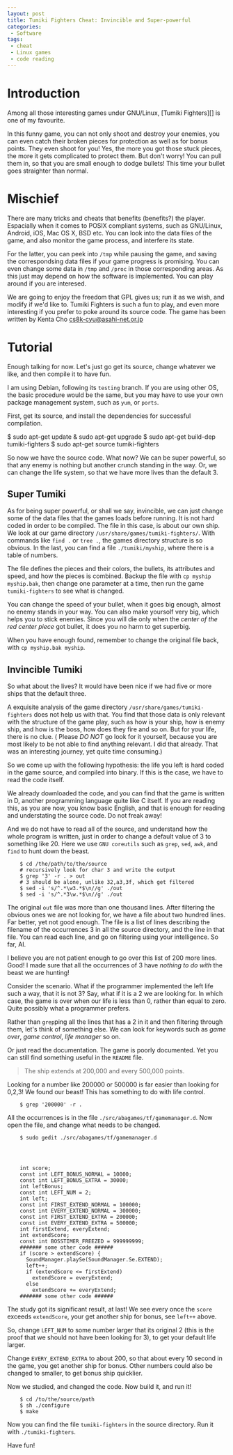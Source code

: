 ```yaml
---
layout: post
title: Tumiki Fighters Cheat: Invincible and Super-powerful
categories:
 - Software
tags:
 - cheat
 - Linux games
 - code reading
---
```



Introduction
============

Among all those interesting games under GNU/Linux, [Tumiki Fighters][] is one of my favourite.

In this funny game, you can not only shoot and destroy your enemies, you can even catch their broken pieces for protection as well as for bonus points. They even shoot for you! Yes, the more you got those stuck pieces, the more it gets complicated to protect them. But don't worry! You can pull them in, so that you are small enough to dodge bullets! This time your bullet goes straighter than normal.


Mischief
========

There are many tricks and cheats that benefits (benefits?) the player. Espacially when it comes to POSIX compliant systems, such as GNU/Linux, Android, iOS, Mac OS X, BSD etc. You can look into the data files of the game, and also monitor the game process, and interfere its state.

For the latter, you can peek into `/tmp` while pausing the game, and saving the correspondsing data files if your game progress is promising. You can even change some data in `/tmp` and `/proc` in those corresponding areas. As this just may depend on how the software is implemented. You can play around if you are interesed.

We are going to enjoy the freedom that GPL gives us; run it as we wish, and modify if we'd like to. Tumiki Fighters is such a fun to play, and even more interesting if you prefer to poke around its source code. The game has been written by Kenta Cho <cs8k-cyu@asahi-net.or.jp>

Tutorial
========

Enough talking for now. Let's just go get its source, change whatever we like, and then compile it to have fun.

I am using Debian, following its `testing` branch. If you are using other OS, the basic procedure would be the same, but you may have to use your own package management system, such as `yum`, or `ports`.

First, get its source, and install the dependencies for successful compilation.

  $ sudo apt-get update & sudo apt-get upgrade
  $ sudo apt-get build-dep tumiki-fighters
  $ sudo apt-get source tumiki-fighters


So now we have the source code. What now? We can be super powerful, so that any enemy is nothing but another crunch standing in the way. Or, we can change the life system, so that we have more lives than the default 3.


Super Tumiki
------------

As for being super powerful, or shall we say, invincible, we can just change some of the data files that the games loads before running. It is not hard coded in order to be compiled. The file in this case, is about our own ship. We look at our game directory `/usr/share/games/tumiki-fighters/`. With commands like `find .` or `tree .`, the games directory structure is so obvious. In the last, you can find a file `./tumiki/myship`, where there is a table of numbers.

The file defines the pieces and their colors, the bullets, its attributes and speed, and how the pieces is combined. Backup the file with `cp myship myship.bak`, then change one parameter at a time, then run the game `tumiki-fighters` to see what is changed.

You can change the speed of your bullet, when it goes big enough, almost no enemy stands in your way. You can also make yoursolf very big, which helps you to stick enemies. Since you will die only when the *center of the red center piece* got bullet, it does you no harm to get superbig.

When you have enough found, remember to change the original file back, with `cp myship.bak myship`.


Invincible Tumiki
-----------------

So what about the lives? It would have been nice if we had five or more ships that the default three.

A exquisite analysis of the game directory `/usr/share/games/tumiki-fighters` does not help us with that. You find that those data is only relevant with the structure of the game play, such as how is your ship, how is enemy ship, and how is the boss, how does they fire and so on. But for your life, there is no clue. ( Please *DO NOT* go look for it yourself, because you are most likely to be not able to find anything relevant. I did that already. That was an interesting journey, yet quite time consuming.)

So we come up with the following hypothesis: the life you left is hard coded in the game source, and compiled into binary. If this is the case, we have to read the code itself.

We already downloaded the code, and you can find that the game is written in D, another programming language quite like C itself. If you are reading this, as you are now, you know basic English, and that is enough for reading and understating the source code. Do not freak away!

And we do not have to read all of the source, and understand how the whole program is written, just in order to change a default value of 3 to something like 20. Here we use `GNU coreutils` such as `grep`, `sed`, `awk`, and `find` to hunt down the beast.

        $ cd /the/path/to/the/source
        # recursively look for char 3 and write the output
        $ grep '3' -r . > out
        # 3 should be alone, unlike 32,a3,3f, which get filtered
        $ sed -i 's/^.*\w3.*$\n//g' ./out 
        $ sed -i 's/^.*3\w.*$\n//g' ./out 

The original `out` file was more than one thousand lines. After filtering the obvious ones we are not looking for, we have a file about two hundred lines. Far better, yet not good enough. The file is a list of lines describing the filename of the occurrences 3 in all the source directory, and the line in that file. You can read each line, and go on filtering using your intelligence. So far, AI.

I believe you are not patient enough to go over this list of 200 more lines. Good! I made sure that all the occurrences of 3 have *nothing to do with* the beast we are hunting!

Consider the scenario. What if the programmer implemented the left life such a way, that it is not 3? Say, what if it is a 2 we are looking for. In which case, the game is over when our life is less than 0, rather than equal to zero. Quite possibly what a programmer prefers. 

Rather than `grep`ping all the lines that has a 2 in it and then filtering through them, let's think of something else. We can look for keywords such as _game over_, _game control_, _life manager_ so on.

Or just read the documentation. The game is poorly documented. Yet you can still find something useful in the `README` file.

  > The ship extends at 200,000 and every 500,000 points.

Looking for a number like 200000 or 500000 is far easier than looking for 0,2,3! We found our beast! This has something to do with life control.

        $ grep '200000' -r .

All the occurrences is in the file `./src/abagames/tf/gamemanager.d`.
Now open the file, and change what needs to be changed.

        $ sudo gedit ./src/abagames/tf/gamemanager.d




        int score;
        const int LEFT_BONUS_NORMAL = 10000;
        const int LEFT_BONUS_EXTRA = 30000;
        int leftBonus;
        const int LEFT_NUM = 2;
        int left;
        const int FIRST_EXTEND_NORMAL = 100000;
        const int EVERY_EXTEND_NORMAL = 300000;
        const int FIRST_EXTEND_EXTRA = 200000;
        const int EVERY_EXTEND_EXTRA = 500000;
        int firstExtend, everyExtend;
        int extendScore;
        const int BOSSTIMER_FREEZED = 999999999;
        ####### some other code ######
        if (score > extendScore) {
          SoundManager.playSe(SoundManager.Se.EXTEND);
          left++;
          if (extendScore <= firstExtend)
            extendScore = everyExtend;
          else 
            extendScore += everyExtend;
        ####### some other code ######
 
The study got its significant result, at last! We see every once the `score` exceeds `extendScore`, your get another ship for bonus, see `left++` above.

So, change `LEFT_NUM` to some number larger that its original 2 (this is the proof that we should not have been looking for 3), to get your default life larger.

Change `EVERY_EXTEND_EXTRA` to about 200, so that about every 10 second in the game, you get another ship for bonus. Other numbers could also be changed to smaller, to get bonus ship quicklier.
 
Now we studied, and changed the code. Now build it, and run it!
 
        $ cd /to/the/source/path
        $ sh ./configure
        $ make

Now you can find the file `tumiki-fighters` in the source directory. Run it with `./tumiki-fighters`.

Have fun!
